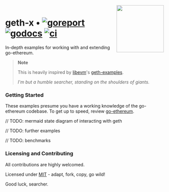 <img align="right" width="150" height="150" top="100" src="./assets/geth.png">

# geth-x • [![goreport](https://goreportcard.com/badge/github.com/abigger87/geth-x)](https://goreportcard.com/report/github.com/abigger87/geth-x) [![godocs](https://godoc.org/github.com/abigger87/geth-x?status.svg)](https://godoc.org/github.com/abigger87/geth-x) [![ci](https://github.com/abigger87/geth-x/actions/workflows/checks.yml/badge.svg)](https://github.com/abigger87/geth-x/actions/workflows/checks.yml)

In-depth examples for working with and extending go-ethereum.

> **Note**
>
> This is heavily inspired by [libevm](https://github.com/libevm)'s [geth-examples](https://github.com/libevm/geth-examples).
>
> _I'm but a humble searcher, standing on the shoulders of giants._

### Getting Started

These examples presume you have a working knowledge of the go-ethereum codebase. To get up to speed, review [go-ethereum](https://github.com/ethereum/go-ethereum).

// TODO: mermaid state diagram of interacting with geth

// TODO: further examples

// TODO: benchmarks

### Licensing and Contributing

All contributions are highly welcomed.

Licensed under [MIT](https://github.com/abigger87/geth-x/blob/main/LICENSE) - adapt, fork, copy, go wild!

Good luck, searcher.
